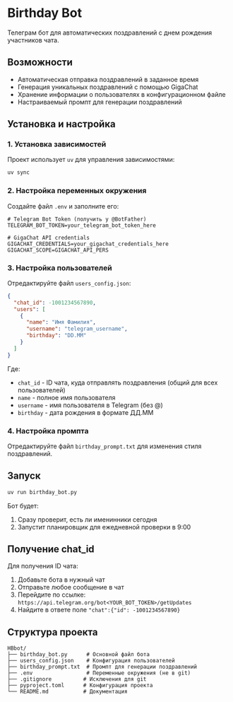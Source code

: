 # Birthday Bot

Телеграм бот для автоматических поздравлений с днем рождения участников чата.

## Возможности

- Автоматическая отправка поздравлений в заданное время
- Генерация уникальных поздравлений с помощью GigaChat
- Хранение информации о пользователях в конфигурационном файле
- Настраиваемый промпт для генерации поздравлений

## Установка и настройка

### 1. Установка зависимостей

Проект использует `uv` для управления зависимостями:

```bash
uv sync
```

### 2. Настройка переменных окружения

Создайте файл `.env` и заполните его:

```env
# Telegram Bot Token (получить у @BotFather)
TELEGRAM_BOT_TOKEN=your_telegram_bot_token_here

# GigaChat API credentials
GIGACHAT_CREDENTIALS=your_gigachat_credentials_here
GIGACHAT_SCOPE=GIGACHAT_API_PERS
```

### 3. Настройка пользователей

Отредактируйте файл `users_config.json`:

```json
{
  "chat_id": -1001234567890,
  "users": [
    {
      "name": "Имя Фамилия",
      "username": "telegram_username",
      "birthday": "DD.MM"
    }
  ]
}
```

Где:
- `chat_id` - ID чата, куда отправлять поздравления (общий для всех пользователей)
- `name` - полное имя пользователя
- `username` - имя пользователя в Telegram (без @)
- `birthday` - дата рождения в формате ДД.ММ

### 4. Настройка промпта

Отредактируйте файл `birthday_prompt.txt` для изменения стиля поздравлений.

## Запуск

```bash
uv run birthday_bot.py
```

Бот будет:
1. Сразу проверит, есть ли именинники сегодня
2. Запустит планировщик для ежедневной проверки в 9:00

## Получение chat_id

Для получения ID чата:
1. Добавьте бота в нужный чат
2. Отправьте любое сообщение в чат
3. Перейдите по ссылке: `https://api.telegram.org/bot<YOUR_BOT_TOKEN>/getUpdates`
4. Найдите в ответе поле `"chat":{"id": -1001234567890}`

## Структура проекта

```
HBbot/
├── birthday_bot.py      # Основной файл бота
├── users_config.json    # Конфигурация пользователей
├── birthday_prompt.txt  # Промпт для генерации поздравлений
├── .env                 # Переменные окружения (не в git)
├── .gitignore          # Исключения для git
├── pyproject.toml      # Конфигурация проекта
└── README.md           # Документация
```
